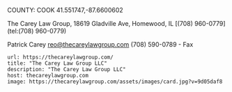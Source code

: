 COUNTY: COOK
41.551747,-87.6600602


The Carey Law Group, 18619 Gladville Ave, Homewood, IL
[(708) 960-0779](tel:(708) 960-0779)

Patrick Carey
reo@thecareylawgroup.com
(708) 590-0789 - Fax

```cardlink
url: https://thecareylawgroup.com/
title: "The Carey Law Group LLC"
description: "The Carey Law Group LLC"
host: thecareylawgroup.com
image: https://thecareylawgroup.com/assets/images/card.jpg?v=9d05daf8
```